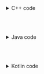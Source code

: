 <details><summary>C++ code</summary>

Runtime `412 ms` Beats `26.91%`.<br>
Memory `101.3 MB` Beats `94.10%`.

![](../../../../assets/1870c.png)

</details>

<br><br>

<details><summary>Java code</summary>

Runtime `71 ms` Beats `92.4%`.<br>
Memory `59 MB` Beats `68.17%`.

![](../../../../assets/1870j.png)

</details>

<br><br>

<details><summary>Kotlin code</summary>

Runtime `608 ms` Beats `80.00%`.<br>
Memory `51 MB` Beats `100.00%`.

![](../../../../assets/1870k.png)

</details>

<br><br>